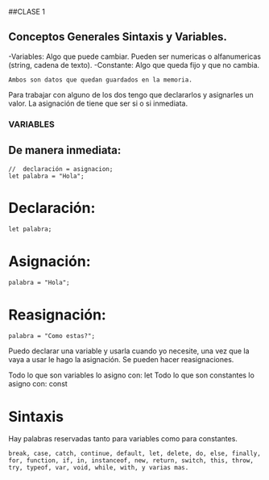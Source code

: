 ##CLASE 1
## Conceptos Generales Sintaxis y Variables.


-Variables: Algo que puede cambiar.
    Pueden ser numericas o alfanumericas (string, cadena de texto).
-Constante: Algo que queda fijo y que no cambia.
    
    Ambos son datos que quedan guardados en la memoria.

Para trabajar con alguno de los dos tengo que declararlos y asignarles un valor.
La asignación de tiene que ser si o si inmediata. 

### VARIABLES 

## De manera inmediata:
    //  declaración = asignacion;
    let palabra = "Hola";
# Declaración:
    let palabra;
# Asignación:
    palabra = "Hola";

# Reasignación:
    palabra = "Como estas?";

Puedo declarar una variable y usarla cuando yo necesite, una vez que la vaya a usar le hago la asignación.
Se pueden hacer reasignaciones.

Todo lo que son variables lo asigno con: let
Todo lo que son constantes lo asigno con: const

# Sintaxis
Hay palabras reservadas tanto para variables como para constantes.

    break, case, catch, continue, default, let, delete, do, else, finally, for, function, if, in, instanceof, new, return, switch, this, throw, try, typeof, var, void, while, with, y varias mas.

